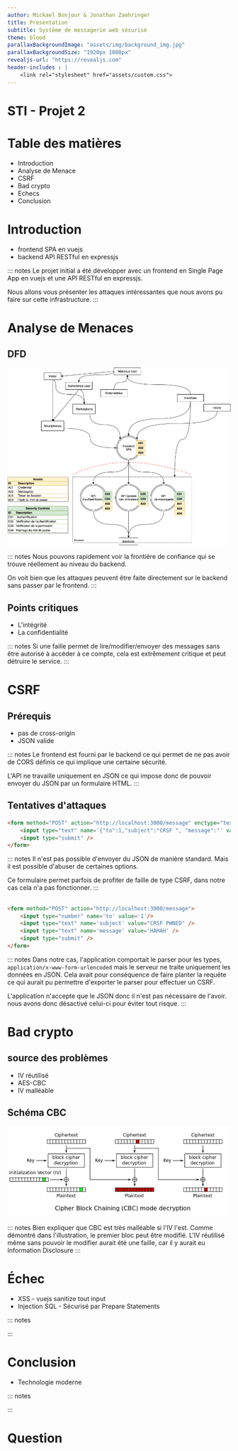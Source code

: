 ```yaml
---
author: Mickael Bonjour & Jonathan Zaehringer
title: Presentation
subtitle: Système de messagerie web sécurisé
theme: blood
parallaxBackgroundImage: "assets/img/background_img.jpg"
parallaxBackgroundSize: "1920px 1080px"
revealjs-url: "https://revealjs.com"
header-includes : |
    <link rel="stylesheet" href="assets/custom.css">
---
```


# STI - Projet 2

# Table des matières

- Introduction
- Analyse de Menace
- CSRF
- Bad crypto
- Echecs
- Conclusion

# Introduction

- frontend SPA en vuejs
- backend API RESTful en expressjs 

::: notes
Le projet initial a été développer avec un frontend en Single Page App en vuejs et une API RESTful en expressjs.

Nous allons vous présenter les attaques intéressantes que nous avons pu faire sur cette infrastructure.
:::

# Analyse de Menaces

## DFD

![DFD](assets/img/DFD.png)

::: notes
Nous pouvons rapidement voir la frontière de confiance qui se trouve réellement au niveau du backend.

On voit bien que les attaques peuvent être faite directement sur le backend sans passer par le frontend.
:::

## Points critiques

- L'intégrité
- La confidentialité

::: notes
Si une faille permet de lire/modifier/envoyer des messages sans être autorisé à accéder à ce compte, cela est extrêmement critique et peut détruire le service.
:::

# CSRF

## Prérequis

- pas de cross-origin
- JSON valide

::: notes
Le frontend est fourni par le backend ce qui permet de ne pas avoir de CORS définis ce qui implique une certaine sécurité.

L'API ne travaille uniquement en JSON ce qui impose donc de pouvoir envoyer du JSON par un formulaire HTML.
:::

## Tentatives d'attaques

```html
<form method="POST" action="http://localhost:3000/message" enctype="text/plain">
    <input type="text" name='{"to":1,"subject":"CRSF ", "message":"' value='pwned"}' />
    <input type="submit" />
</form>
```

::: notes
Il n'est pas possible d'envoyer du JSON de manière standard. Mais il est possible d'abuser de certaines options.

Ce formulaire permet parfois de profiter de faille de type CSRF, dans notre cas cela n'a pas fonctionner.
:::

##

```html
<form method="POST" action="http://localhost:3000/message">
    <input type="number" name='to' value='1'/>
    <input type="text" name='subject' value="CRSF PWNED" />
    <input type="text" name='message' value='HAHAH' />
    <input type="submit" />
</form>
```

::: notes
Dans notre cas, l'application comportait le parser pour les types, `application/x-www-form-urlencoded` mais le serveur ne traite uniquement les données en JSON.
Cela avait pour conséquence de faire planter la requête ce qui aurait pu permettre d'exporter le parser pour effectuer un CSRF.

L'application n'accepte que le JSON donc il n'est pas nécessaire de l'avoir. nous avons donc désactivé celui-ci pour éviter tout risque.
:::

# Bad crypto
## source des problèmes

- IV réutilisé
- AES-CBC 
- IV malléable


## Schéma CBC
![AES-CBC explained](./assets/img/cbc-explained.png)

::: notes
Bien expliquer que CBC est très malléable si l'IV l'est. Comme démontré dans l'illustration, le premier bloc peut être modifié.
L'IV réutilisé même sans pouvoir le modifier aurait été une faille, car il y aurait eu Information Disclosure
:::

# Échec

- XSS - vuejs sanitize tout input
- Injection SQL - Sécurisé par Prepare Statements

::: notes

:::

# Conclusion

- Technologie moderne

::: notes

:::

# Question
